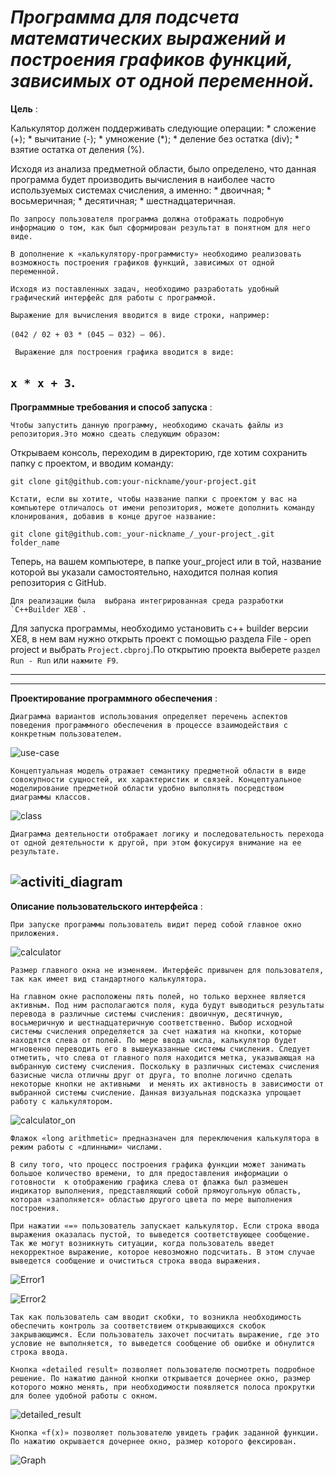 ﻿***Программа для подсчета математических выражений и построения графиков функций, зависимых от одной переменной.***
====================================
**Цель** : 

 Калькулятор должен поддерживать следующие операции:
	* сложение (+);
	* вычитание (-);
	* умножение (*);
	* деление без остатка (div);
	* взятие остатка от деления (%).
	
 Исходя из анализа предметной области, было определено, что данная программа будет производить вычисления в наиболее часто используемых системах счисления, а именно:
	* двоичная;
	* восьмеричная;
	* десятичная;
	* шестнадцатеричная.

	По запросу пользователя программа должна отображать подробную информацию о том, как был сформирован результат в понятном для него виде.
	
	В дополнение к «калькулятору-программисту» необходимо реализовать возможность построения графиков функций, зависимых от одной переменной.
	
	Исходя из поставленных задач, необходимо разработать удобный графический интерфейс для работы с программой.
	
	Выражение для вычисления вводится в виде строки, например:
 


 `(042 / 02 + 03 * (045 – 032) – 06)`.



	 Выражение для построения графика вводится в виде:
 


 `x * x + 3`. 
--------------------------------------------------------------
 **Программные требования и способ запуска** :
 
	
	Чтобы запустить данную программу, необходимо скачать файлы из репозитория.Это можно сдеать следующим образом:

  Открываем консоль, переходим в директорию, где хотим сохранить папку с проектом, и вводим команду:

 

 `git clone git@github.com:your-nickname/your-project.git` 



	Кстати, если вы хотите, чтобы название папки с проектом у вас на компьютере отличалось от имени репозитория, можете дополнить команду клонирования, добавив в конце другое название:


  
`git clone git@github.com:_your-nickname_/_your-project_.git folder_name`

  Теперь, на вашем компьютере, в папке your_project или в той, название которой вы указали самостоятельно, находится полная копия репозитория c GitHub.	

	Для реализации была  выбрана интегрированная среда разработки  `С++Builder XE8`. 
  Для запуска программы, необходимо установить c++ builder версии XE8, в нем вам нужно открыть проект с помощью раздела File - open project и выбрать `Project.cbproj`.По открытию проекта выберете `раздел Run - Run` или `нажмите F9`.

 -----------------
---------------------------------------------------------------
  **Проектирование программного обеспечения** :
	
	
	Диаграмма вариантов использования определяет перечень аспектов поведения программного обеспечения в процессе взаимодействия с конкретным пользователем.
 
![use-case](https://github.com/Nadezhda24/calculator-programmer/raw/master/use-case.png)

	Концептуальная модель отражает семантику предметной области в виде совокупности сущностей, их характеристик и связей. Концептуальное моделирование предметной области удобно выполнять посредством диаграммы классов.

 ![class](https://github.com/Nadezhda24/calculator-programmer/raw/master/class.png)

 	Диаграмма деятельности отображает логику и последовательность перехода от одной деятельности к другой, при этом фокусируя внимание на ее результате.

 ![activiti_diagram](https://github.com/Nadezhda24/calculator-programmer/raw/master/activiti_diagram.png)
---------------------------------------------------------------
  **Описание пользовательского интерфейса** :
	
	При запуске программы пользователь видит перед собой главное окно приложения.

![calculator](https://github.com/Nadezhda24/calculator-programmer/raw/master/calculator.png)

	Размер главного окна не изменяем. Интерфейс привычен для пользователя, так как имеет вид стандартного калькулятора.

	На главном окне расположены пять полей, но только верхнее является активным. Под ним располагаются поля, куда будут выводиться результаты перевода в различные системы счисления: двоичную, десятичную, восьмеричную и шестнадцатеричную соответственно. Выбор исходной системы счисления определяется за счет нажатия на кнопки, которые находятся слева от полей. По мере ввода числа, калькулятор будет мгновенно переводить его в вышеуказанные системы счисления. Следует отметить, что слева от главного поля находится метка, указывающая на выбранную систему счисления. Поскольку в различных системах счисления базисные числа отличны друг от друга, то вполне логично сделать некоторые кнопки не активными  и менять их активность в зависимости от выбранной системы счисление. Данная визуальная подсказка упрощает работу с калькулятором.

![calculator_on](https://github.com/Nadezhda24/calculator-programmer/raw/master/calculator_on.png)

	Флажок «long arithmetic» предназначен для переключения калькулятора в режим работы с «длинными» числами. 

	В силу того, что процесс построения графика функции может занимать большое количество времени, то для предоставления информации о готовности  к отображению графика слева от флажка был размешен индикатор выполнения, представляющий собой прямоугольную область, которая «заполняется» областью другого цвета по мере выполнения построения.

	При нажатии «=» пользователь запускает калькулятор. Если строка ввода выражения оказалась пустой, то выведется соответствующее сообщение. Так же могут возникнуть ситуации, когда пользователь введет некорректное выражение, которое невозможно подсчитать. В этом случае выведется сообщение и очиститься строка ввода выражения.

![Error1](https://github.com/Nadezhda24/calculator-programmer/raw/master/Error1.jpg)

![Error2](https://github.com/Nadezhda24/calculator-programmer/raw/master/Error2.jpg)

	Так как пользователь сам вводит скобки, то возникла необходимость обеспечить контроль за соответствием открывающихся скобок закрывающимся. Если пользователь захочет посчитать выражение, где это условие не выполняется, то выведется сообщение об ошибке и обнулится строка ввода. 

	Кнопка «detailed result» позволяет пользователю посмотреть подробное решение. По нажатию данной кнопки открывается дочернее окно, размер которого можно менять, при необходимости появляется полоса прокрутки для более удобной работы с окном.

![detailed_result](https://github.com/Nadezhda24/calculator-programmer/raw/master/detailed_result.png)	


	Кнопка «f(x)» позволяет пользователю увидеть график заданной функции. По нажатию окрывается дочернее окно, размер которого фексирован. 

![Graph](https://github.com/Nadezhda24/calculator-programmer/raw/master/Graph.png)		
